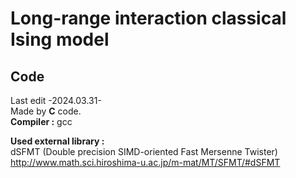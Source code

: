 # Long-range interaction classical Ising model
## Code
Last edit -2024.03.31-  
Made by **C** code.  
**Compiler :** gcc
  
**Used external library :**  
dSFMT (Double precision SIMD-oriented Fast Mersenne Twister) http://www.math.sci.hiroshima-u.ac.jp/m-mat/MT/SFMT/#dSFMT
